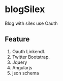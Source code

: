 # blogSilex
Blog with silex use Oauth

## Feature
1. Oauth Linkendl.
2. Twitter Bootstrap.
3. Jquery
4. Angularjs
5. json schema
